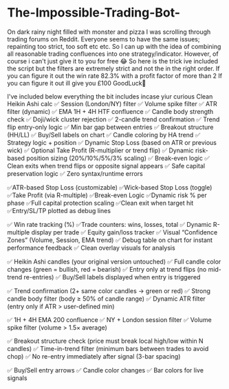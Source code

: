 # The-Impossible-Trading-Bot-
On dark rainy night filled with monster and pizza I was scrolling through trading forums on Reddit. Everyone seems to have the same issues; repainting too strict, too soft etc etc. 
So I can up with the idea of combining all reasonable trading confluences into one strategy/indicator.
However, of course i can't just give it to you for free 😂 
So here is the trick ive included the script but the filters are extremely strict and not the in the right order.
If you can figure it out the win rate 82.3% with a profit factor of more than 2
If you can figure it out ill give you £100
GoodLuck🫡

I've included below everything the bit includes incase yiur curious 
Clean Heikin Ashi calc
✅ Session (London/NY) filter
✅ Volume spike filter
✅ ATR filter (dynamic)
✅ EMA 1H + 4H HTF confluence
✅ Candle body strength check
✅ Doji/wick cluster rejection
✅ 2-candle trend confirmation
✅ Trend flip entry-only logic
✅ Min bar gap between entries
✅ Breakout structure (HH/LL)
✅ Buy/Sell labels on chart
✅ Candle coloring by HA trend
✅ Strategy logic + position
✅ Dynamic Stop Loss (based on ATR or previous wick)
✅ Optional Take Profit (R-multiplier or trend flip)
✅ Dynamic risk-based position sizing (20%/10%/5%/3% scaling)
✅ Break-even logic
✅ Clean exits when trend flips or opposite signal appears
✅ Safe capital preservation logic
✅ Zero syntax/runtime errors

✅ATR-based Stop Loss (customizable)
✅Wick-based Stop Loss (toggle)
✅Take Profit (via R-multiple)
✅Break-even Logic
✅Dynamic risk % per phase
✅Full capital protection scaling
✅Clean exit when target hit
✅Entry/SL/TP plotted as debug lines

✅ Win rate tracking (%)
✅Trade counters: wins, losses, total
✅ Dynamic R-multiple display per trade
✅ Equity gain/loss tracker
✅ Visual “Confidence Zones” (Volume, Session, EMA trend)
✅ Debug table on chart for instant performance feedback
✅ Clean overlay visuals for analysis

✅ Heikin Ashi candles (your original version untouched)
✅ Full candle color changes (green = bullish, red = bearish)
✅ Entry only at trend flips (no mid-trend re-entries)
✅ Buy/Sell labels displayed when entry is triggered

✅ Trend confirmation (2+ same color candles → green or red)
✅ Strong candle body filter (body ≥ 50% of candle range)
✅ Dynamic ATR filter (entry only if ATR > user-defined min)

✅ 1H + 4H EMA 200 confluence
✅ NY + London session filter
✅ Volume spike filter (volume > 1.5× average)

✅ Breakout structure check (price must break local high/low within N candles)
✅ Time-in-trend filter (minimum bars between trades to avoid chop)
✅ No re-entry immediately after signal (3-bar spacing)

✅ Buy/Sell entry arrows
✅ Candle color changes
✅ Bar colors for live signals

